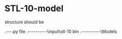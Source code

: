 # STL-10-model

structure should be

.\---.py file
.\----------\input\stl-10 bin
.\----------\Models
